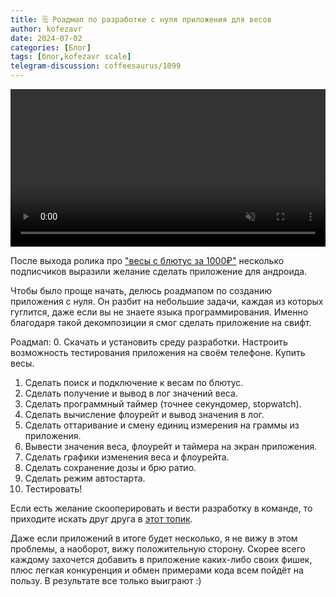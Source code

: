 ```yaml
---
title: 🗒 Роадмап по разработке с нуля приложения для весов
author: kofezavr
date: 2024-07-02
categories: [Блог]
tags: [блог,kofezavr scale]
telegram-discussion: coffeesaurus/1099
--- 
```

<video width="100%" preload="auto" muted controls><source src="/assets/img/posts/24/07/roadmap.mp4" type="video/mp4"/></video>

После выхода ролика про ["весы с блютус за 1000₽"](https://youtu.be/BNw_KSJuXiY) несколько подписчиков выразили желание сделать приложение для андроида.

Чтобы было проще начать, делюсь роадмапом по созданию приложения с нуля. Он разбит на небольшие задачи, каждая из которых гуглится, даже если вы не знаете языка программирования. Именно благодаря такой декомпозиции я смог сделать приложение на свифт.

Роадмап:
0. Скачать и установить среду разработки. Настроить возможность тестирования приложения на своём телефоне. Купить весы.
1. Сделать поиск и подключение к весам по блютус.
2. Сделать получение и вывод в лог значений веса.
3. Сделать программный таймер (точнее секундомер, stopwatch).
4. Сделать вычисление флоурейт и вывод значения в лог.
5. Сделать оттаривание и смену единиц измерения на граммы из приложения.
6. Вывести значения веса, флоурейт и таймера на экран приложения.
7. Сделать графики изменения веса и флоурейта.
8. Сделать сохранение дозы и брю ратио.
9. Сделать режим автостарта.
10. Тестировать!

Если есть желание скооперировать и вести разработку в команде, то приходите искать друг друга в [этот топик](https://t.me/coffeetopics/1736).

Даже если приложений в итоге будет несколько, я не вижу в этом проблемы, а наоборот, вижу положительную сторону. Скорее всего каждому захочется добавить в приложение каких-либо своих фишек, плюс легкая конкуренция и обмен примерами кода всем пойдёт на пользу. В результате все только выиграют :)